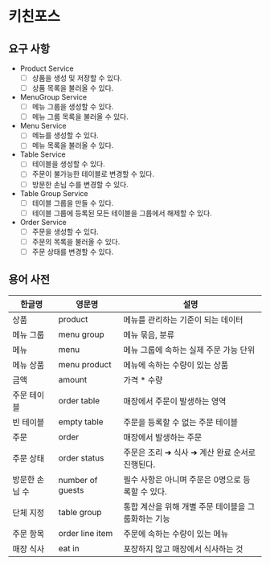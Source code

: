 # 키친포스

## 요구 사항

- Product Service
  - [ ] 상품을 생성 및 저장할 수 있다.
  - [ ] 상품 목록을 불러올 수 있다.
- MenuGroup Service
  - [ ] 메뉴 그룹을 생성할 수 있다.
  - [ ] 메뉴 그룹 목록을 불러올 수 있다.
- Menu Service
  - [ ] 메뉴를 생성할 수 있다.
  - [ ] 메뉴 목록을 불러올 수 있다.
- Table Service
  - [ ] 테이블을 생성할 수 있다. 
  - [ ] 주문이 불가능한 테이블로 변경할 수 있다.
  - [ ] 방문한 손님 수를 변경할 수 있다.
- Table Group Service
  - [ ] 테이블 그룹을 만들 수 있다.
  - [ ] 테이블 그룹에 등록된 모든 테이블을 그룹에서 해제할 수 있다.
- Order Service
  - [ ] 주문을 생성할 수 있다.
  - [ ] 주문의 목록을 불러올 수 있다.
  - [ ] 주문 상태를 변경할 수 있다.
## 용어 사전

| 한글명 | 영문명 | 설명 |
| --- | --- | --- |
| 상품 | product | 메뉴를 관리하는 기준이 되는 데이터 |
| 메뉴 그룹 | menu group | 메뉴 묶음, 분류 |
| 메뉴 | menu | 메뉴 그룹에 속하는 실제 주문 가능 단위 |
| 메뉴 상품 | menu product | 메뉴에 속하는 수량이 있는 상품 |
| 금액 | amount | 가격 * 수량 |
| 주문 테이블 | order table | 매장에서 주문이 발생하는 영역 |
| 빈 테이블 | empty table | 주문을 등록할 수 없는 주문 테이블 |
| 주문 | order | 매장에서 발생하는 주문 |
| 주문 상태 | order status | 주문은 조리 ➜ 식사 ➜ 계산 완료 순서로 진행된다. |
| 방문한 손님 수 | number of guests | 필수 사항은 아니며 주문은 0명으로 등록할 수 있다. |
| 단체 지정 | table group | 통합 계산을 위해 개별 주문 테이블을 그룹화하는 기능 |
| 주문 항목 | order line item | 주문에 속하는 수량이 있는 메뉴 |
| 매장 식사 | eat in | 포장하지 않고 매장에서 식사하는 것 |

